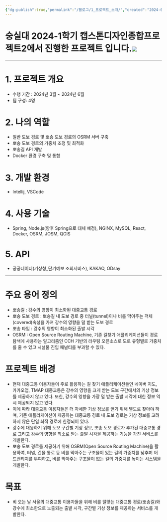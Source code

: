 ```yaml
---
{"dg-publish":true,"permalink":"/블로그/1_프로젝트_소개/","created":"2024-09-10T20:16:22.541+09:00"}
---
```


# 숭실대 2024-1학기 캡스톤디자인종합프로젝트2에서 진행한 프로젝트 입니다.![](https://i.imgur.com/BOiiyVS.jpeg)
___
# 1. 프로젝트 개요
- 수행 기간 : 2024년 3월 ~ 2024년 6월
- 팀 구성: 4명
# 2. 나의 역할
- 일반 도보 경로 및 뽀송 도보 경로의 OSRM 서버 구축
- 뽀송 도보 경로의 가중치 조정 및 최적화
- 뽀송길 API 개발
- Docker 환경 구축 및 통합
# 3. 개발 환경
- Intellij, VSCode
# 4. 사용 기술
- Spring, Node.js(향후 Spring으로 대체 예정), NGINX, MySQL, React, Docker, OSRM, JOSM, QGIS
# 5. API
- 공공데이터(기상청_단기예보 조회서비스), KAKAO, ODsay
---
# 주요 용어 정의
- 뽀송길 : 강수의 영향이 최소화된 대중교통 경로
- 뽀송 도보 경로 : 뽀송길 내 도보 경로 중 터널(tunnel)이나 비를 막아주는 객체(covered)속성을 가져 강수의 영향을 덜 받는 도보 경로
- 뽀송 타임 : 강수의 영향이 최소화된 출발 시각
- OSRM : Open Source Routing Machine, 기존 길찾기 애플리케이션들이 경로 탐색에 사용하는 알고리즘인 CCH 기반의 라우팅 오픈소스로 도로 유형별로 가중치를 줄 수 있고 시설물 진입 패널티를 부과할 수 있다.
# 프로젝트 배경
- 현재 대중교통 이용자들이 주로 활용하는 길 찾기 애플리케이션들인 네이버 지도, 카카오맵, TMAP 대중교통은 강수의 영향을 크게 받는 도보 구간에서의 기상 정보를 제공하지 않고 있다. 또한, 강수의 영향을 가장 덜 받는 출발 시각에 대한 정보 역시 제공되지 않고 있다.
- 이에 따라 대중교통 이용자들은 더 자세한 기상 정보를 얻기 위해 별도로 찾아야 하며, 기존 애플리케이션이 제공하는 대중교통 경로 내 도보 경로는 기상 정보를 고려하지 않은 단일 최적 경로에 한정되어 있다.
- 강수에 대응하기 위해 도보 구간별 기상 정보, 뽀송 도보 경로가 추가된 대중교통 경로 그리고 강수의 영향을 최소로 받는 출발 시각을 제공하는 기능을 가진 서비스를 개발한다.
- 뽀송 도보 경로를 제공하기 위해 OSRM(Open Source Routing Machine)을 활용하여, 터널, 건물 통로 등 비를 막아주는 구조물이 있는 길의 가중치를 낮추며 어드밴티지를 부여하고, 비를 막아주는 구조물이 없는 길의 가중치를 높이는 시스템을 개발한다.
# 목표
- 비 오는 날 서울의 대중교통 이용자들을 위해 비를 덜맞는 대중교통 경로(뽀송길)와 강수에 최소한으로 노출되는 출발 시각, 구간별 기상 정보를 제공하는 서비스를 개발한다.